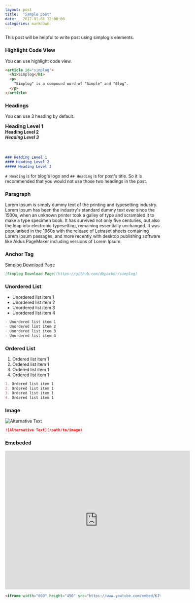```yaml
---
layout: post
title:  "Sample post"
date:   2017-01-01 12:00:00
categories: markdown
---
```



This post will be helpful to write post using simplog's elements.


### Highlight Code View

You can use highlight code view.

```html
<article id="simplog">
  <h1>Simplog</h1>
  <p>
    "Simplog" is a compound word of "Simple" and "Blog".
  </p>
</article>
```


### Headings

You can use 3 heading by default.

<h3 style="margin: 0;">Heading Level 1</h3>
<h4 style="margin: 0;">Heading Level 2</h4>
<h5 style="margin: 0 0 50px;">Heading Level 3</h5>

```markdown
### Heading Level 1
#### Heading Level 2
##### Heading Level 3
```

`# Heading` is for blog's logo and `## Heading` is for post's title.
So it is recommended that you would not use those two headings in the post.


### Paragraph

Lorem Ipsum is simply dummy text of the printing and typesetting industry. Lorem Ipsum has been the industry's standard dummy text ever since the 1500s, when an unknown printer took a galley of type and scrambled it to make a type specimen book. It has survived not only five centuries, but also the leap into electronic typesetting, remaining essentially unchanged. It was popularised in the 1960s with the release of Letraset sheets containing Lorem Ipsum passages, and more recently with desktop publishing software like Aldus PageMaker including versions of Lorem Ipsum.


### Anchor Tag

[Simplog Download Page](https://github.com/dhparkdh/simplog)

```markdown
[Simplog Download Page](https://github.com/dhparkdh/simplog)
```


### Unordered List

- Unordered list item 1
- Unordered list item 2
- Unordered list item 3
- Unordered list item 4

```markdown
- Unordered list item 1
- Unordered list item 2
- Unordered list item 3
- Unordered list item 4
```


### Ordered List

1. Ordered list item 1
2. Ordered list item 1
3. Ordered list item 1
4. Ordered list item 1

```markdown
1. Ordered list item 1
2. Ordered list item 1
3. Ordered list item 1
4. Ordered list item 1
```


### Image

![Alternative Text](https://github.com/dhparkdh/simplog/blob/gh-pages/assets/img/index/image.png?raw=true)

```markdown
![Alternative Text](/path/to/image)
```


### Emebeded

<iframe width="600" height="450" src="https://www.youtube.com/embed/KIViy7L_lo8" frameborder="0" allowfullscreen></iframe>

```html
<iframe width="600" height="450" src="https://www.youtube.com/embed/KIViy7L_lo8" frameborder="0" allowfullscreen></iframe>
```
